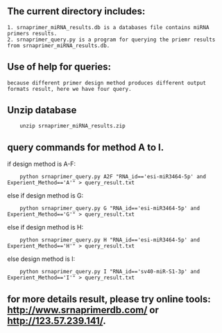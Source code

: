 ## The current directory includes:
	1. srnaprimer_miRNA_results.db is a databases file contains miRNA primers results.
 	2. srnaprimer_query.py is a program for querying the priemr results from srnaprimer_miRNA_results.db.

## Use of help for queries:
	because different primer design method produces different output formats result, here we have four query.

## Unzip database

```
	unzip srnaprimer_miRNA_results.zip
```

## query commands for method A to I. 

if design method is A-F: 
```
	python srnaprimer_query.py A2F "RNA_id=='esi-miR3464-5p' and Experient_Method=='A'" > query_result.txt
``` 
else if design method is G: 
```
	python srnaprimer_query.py G "RNA_id=='esi-miR3464-5p' and Experient_Method=='G'" > query_result.txt
```
else if design method is H:
```
	python srnaprimer_query.py H "RNA_id=='esi-miR3464-5p' and Experient_Method=='H'" > query_result.txt
```
else design method is I:
```
	python srnaprimer_query.py I "RNA_id=='sv40-miR-S1-3p' and Experient_Method=='I'" > query_result.txt
```

## for more details result, please try online tools: **http://www.srnaprimerdb.com/ or http://123.57.239.141/.**
